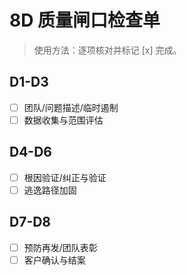 # 8D 质量闸口检查单

> 使用方法：逐项核对并标记 [x] 完成。

## D1-D3

- [ ] 团队/问题描述/临时遏制
- [ ] 数据收集与范围评估

## D4-D6

- [ ] 根因验证/纠正与验证
- [ ] 逃逸路径加固

## D7-D8

- [ ] 预防再发/团队表彰
- [ ] 客户确认与结案
